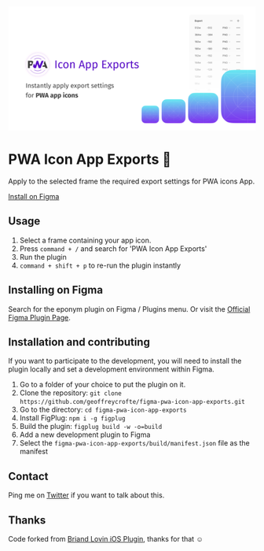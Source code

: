 ![PWA Icon App Exports](./assets/cover.png)

# PWA Icon App Exports 📱

Apply to the selected frame the required export settings for PWA icons App.

[Install on Figma](https://www.figma.com/c/plugin/771341909571444129/PWA-Icon-App-Exports)

## Usage

1. Select a frame containing your app icon.
2. Press `command + /` and search for 'PWA Icon App Exports'
3. Run the plugin
4. `command + shift + p` to re-run the plugin instantly

## Installing on Figma

Search for the eponym plugin on Figma / Plugins menu.
Or visit the [Official Figma Plugin Page](https://www.figma.com/c/plugin/771341909571444129/PWA-Icon-App-Exports).

## Installation and contributing

If you want to participate to the development, you will need to install the plugin locally and set a development environment within Figma.

1. Go to a folder of your choice to put the plugin on it.
1. Clone the repository: `git clone https://github.com/geoffreycrofte/figma-pwa-icon-app-exports.git`
1. Go to the directory: `cd figma-pwa-icon-app-exports`
1. Install FigPlug: `npm i -g figplug`
1. Build the plugin: `figplug build -w -o=build`
1. Add a new development plugin to Figma
1. Select the `figma-pwa-icon-app-exports/build/manifest.json` file as the manifest

## Contact

Ping me on [Twitter](https://twitter.com/geoffreycrofte) if you want to talk about this.

## Thanks

Code forked from [Briand Lovin iOS Plugin](https://github.com/brianlovin/figma-ios-export-settings), thanks for that ☺️